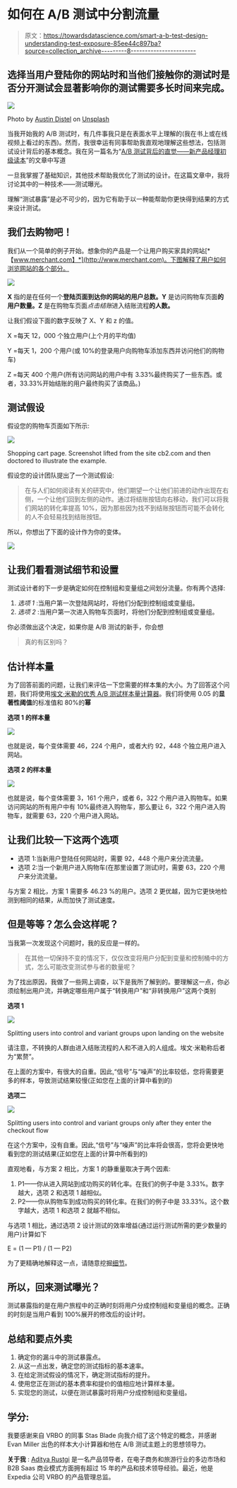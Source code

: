 # 如何在 A/B 测试中分割流量

> 原文：<https://towardsdatascience.com/smart-a-b-test-design-understanding-test-exposure-85ee44c897ba?source=collection_archive---------8----------------------->

## 选择当用户登陆你的网站时和当他们接触你的测试时是否分开测试会显著影响你的测试需要多长时间来完成。

![](img/0049ecd38de901e993ad97a65d2c86ba.png)

Photo by [Austin Distel](https://unsplash.com/@austindistel?utm_source=medium&utm_medium=referral) on [Unsplash](https://unsplash.com?utm_source=medium&utm_medium=referral)

当我开始我的 A/B 测试时，有几件事我只是在表面水平上理解的(我在书上或在线视频上看过的东西)。然而，我很幸运有同事帮助我直观地理解这些想法，包括测试设计背后的基本概念。我在另一篇名为“[A/B 测试背后的直觉——新产品经理初级读本](/the-intuition-behind-a-b-testing-a-primer-for-new-product-managers-6f21dee98533?source=your_stories_page---------------------------)”的文章中写道

一旦我掌握了基础知识，其他技术帮助我优化了测试的设计。在这篇文章中，我将讨论其中的一种技术——测试曝光。

理解“测试暴露”是必不可少的，因为它有助于以一种能帮助你更快得到结果的方式来设计测试。

## 我们去购物吧！

我们从一个简单的例子开始。想象你的产品是一个让用户购买家具的网站[*【www.merchant.com】*](http://www.merchant.com)。下图解释了用户如何浏览网站的各个部分。

![](img/c2d521eeaf9aa17634e3764c2e84c725.png)

**X** 指的是在任何一个**登陆页面到达你的网站的用户总数。Y** 是访问购物车页面**的用户数量。Z** 是在购物车页面*点击结账*进入结账流程**的人数。**

让我们假设下面的数字反映了 X、Y 和 z 的值。

X =每天 12，000 个独立用户(上个月的平均值)

Y =每天 1，200 个用户(或 10%的登录用户向购物车添加东西并访问他们的购物车)

Z =每天 400 个用户(所有访问网站的用户中有 3.33%最终购买了一些东西。或者，33.33%开始结账的用户最终购买了该商品。)

## 测试假设

假设您的购物车页面如下所示:

![](img/1dbdf377fc4b9a5d1f78f6953578889c.png)

Shopping cart page. Screenshot lifted from the site cb2.com and then doctored to illustrate the example.

假设您的设计团队提出了一个测试假设:

> 在与人们如何阅读有关的研究中，他们期望一个让他们前进的动作出现在右侧，一个让他们回到左侧的动作。通过将结账按钮向右移动，我们可以将我们网站的转化率提高 10%，因为那些因为找不到结账按钮而可能不会转化的人不会轻易找到结账按钮。

所以，你想出了下面的设计作为你的变体。

![](img/6f01dcc32daf5a0a16073e7e48a5c288.png)

## 让我们看看测试细节和设置

测试设计者的下一步是确定如何在控制组和变量组之间划分流量。你有两个选择:

1.  *选项 1* :当用户第一次登陆网站时，将他们分配到控制组或变量组。
2.  *选项 2* :当用户第一次进入购物车页面时，将他们分配到控制组或变量组。

你必须做出这个决定，如果你是 A/B 测试的新手，你会想

> 真的有区别吗？

## 估计样本量

为了回答前面的问题，让我们来评估一下您需要的样本集的大小。为了回答这个问题，我们将使用[埃文·米勒的优秀 A/B 测试样本量计算器](https://www.evanmiller.org/ab-testing/sample-size.html)。我们将使用 0.05 的**显著性阈值**的标准值和 80%的**幂**

**选项 1 的样本量**

![](img/089345f9eb4495b9a7099e7fe7894b1b.png)

也就是说，每个变体需要 46，224 个用户，或者大约 92，448 个独立用户进入网站。

**选项 2 的样本量**

![](img/1c21a4e3f8bcdb201a77a5311b3ca9ce.png)

也就是说，每个变体需要 3，161 个用户，或者 6，322 个用户进入购物车。如果访问网站的所有用户中有 10%最终进入购物车，那么要让 6，322 个用户进入购物车，就需要 63，220 个用户进入网站。

## 让我们比较一下这两个选项

*   选项 1:当新用户登陆任何网站时，需要 92，448 个用户来分流流量。
*   选项 2:当一个新用户进入购物车(在那里设置了测试)时，需要 63，220 个用户来分流流量。

与方案 2 相比，方案 1 需要多 46.23 %的用户。选项 2 更优越，因为它更快地检测到相同的结果，从而加快了测试速度。

## 但是等等？怎么会这样呢？

当我第一次发现这个问题时，我的反应是一样的。

> 在其他一切保持不变的情况下，仅仅改变将用户分配到变量和控制桶中的方式，怎么可能改变测试参与者的数量呢？

为了找出原因，我做了一些网上调查，以下是我所了解到的。要理解这一点，你必须绘制出用户流，并确定哪些用户属于“转换用户”和“非转换用户”这两个类别

**选项 1**

![](img/79f1ecff380e12d60e79550eb0afef22.png)

Splitting users into control and variant groups upon landing on the website

请注意，不转换的人群由进入结账流程的人和不进入的人组成。埃文·米勒称后者为“累赘”。

在上面的方案中，有很大的自重。因此,“信号”与“噪声”的比率较低，您将需要更多的样本，导致测试结果较慢(正如您在上面的计算中看到的)

**选项二**

![](img/337c0822a1792174ba27691d6914fe93.png)

Splitting users into control and variant groups only after they enter the checkout flow

在这个方案中，没有自重。因此,“信号”与“噪声”的比率将会很高，您将会更快地看到您的测试结果(正如您在上面的计算中所看到的)

直观地看，与方案 2 相比，方案 1 的静重量取决于两个因素:

1.  P1——你从进入网站到成功购买的转化率。在我们的例子中是 3.33%。数字越大，选项 2 和选项 1 越相似。
2.  P2——你从购物车到成功购买的转化率。在我们的例子中是 33.33%。这个数字越大，选项 1 和选项 2 就越不相似。

与选项 1 相比，通过选项 2 设计测试的效率增益(通过运行测试所需的更少数量的用户)计算如下

E = (1 — P1) / (1 — P2)

为了更精确地解释这一点，请随意挖掘[细节](https://www.evanmiller.org/lazy-assignment-and-ab-testing.html#appendix)。

## 所以，回来测试曝光？

测试暴露指的是在用户旅程中的正确时刻将用户分成控制组和变量组的概念。正确的时刻是当用户看到 100%展开的修改后的设计时。

## 总结和要点外卖

1.  确定你的漏斗中的测试暴露点。
2.  从这一点出发，确定您的测试指标的基本速率。
3.  在给定测试假设的情况下，确定测试指标的提升。
4.  使用您正在测试的基本费率和提价的值相应地计算样本量。
5.  实现您的测试，以便在测试暴露时将用户分成控制组和变量组。

## 学分:

我要感谢来自 VRBO 的同事 Stas Blade 向我介绍了这个特定的概念，并感谢 Evan Miller 出色的样本大小计算器和他在 A/B 测试主题上的思想领导力。

**关于我** : [Aditya Rustgi](https://www.linkedin.com/in/adityarustgi/) 是一名产品领导者，在电子商务和旅游行业的多边市场和 B2B Saas 商业模式方面拥有超过 15 年的产品和技术领导经验。最近，他是 Expedia 公司 VRBO 的产品管理总监。